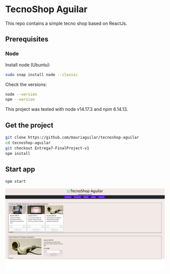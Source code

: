 # TecnoShop Aguilar

This repo contains a simple tecno shop based on ReactJs.
## Prerequisites

### Node
Install node (Ubuntu):
```bash
sudo snap install node --classic
```
Check the versions:
```bash
node --version
npm --version
```
This project was tested with node v14.17.3 and npm 6.14.13.

## Get the project

```bash
git clone https://github.com/mauriaguilar/tecnoshop-aguilar
cd tecnoshop-aguilar
git checkout Entrega7-FinalProject-v1
npm install
```

## Start app

```bash
npm start
```
![capture.png](capture.png)

